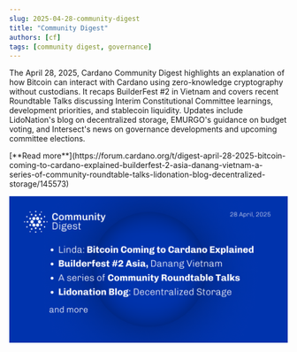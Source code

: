 ```yaml
---
slug: 2025-04-28-community-digest
title: "Community Digest"
authors: [cf]
tags: [community digest, governance]
---
```



The April 28, 2025, Cardano Community Digest highlights an explanation of how Bitcoin can interact with Cardano using zero-knowledge cryptography without custodians. It recaps BuilderFest #2 in Vietnam and covers recent Roundtable Talks discussing Interim Constitutional Committee learnings, development priorities, and stablecoin liquidity. Updates include LidoNation's blog on decentralized storage, EMURGO's guidance on budget voting, and Intersect's news on governance developments and upcoming committee elections.

<div style={{ textAlign: 'right' }}>
 [**Read more**](https://forum.cardano.org/t/digest-april-28-2025-bitcoin-coming-to-cardano-explained-builderfest-2-asia-danang-vietnam-a-series-of-community-roundtable-talks-lidonation-blog-decentralized-storage/145573) 
</div>

 ![community digest](./community-digest.png)

